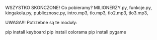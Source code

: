 WSZYSTKO SKOŃCZONE!
Co pobieramy? MILIONERZY.py, funkcje.py, kingakola.py, publicznosc.py, intro.mp3, tlo.mp3, tlo2.mp3, tlo3.mp3,

UWAGA!!!
Potrzebne są te moduły:

pip install keyboard
pip install colorama
pip install pygame


